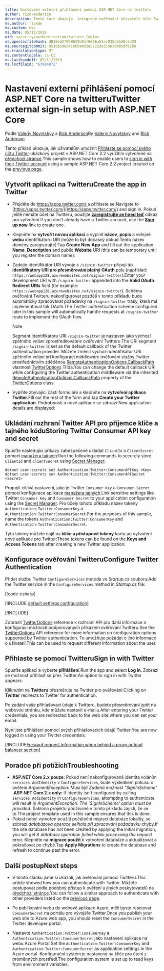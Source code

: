 ```yaml
---
title: Nastavení externí přihlášení pomocí ASP.NET Core na twitteru
author: rick-anderson
description: Tento kurz ukazuje, integrace ověřování uživatele účtu Twitter do stávající aplikace ASP.NET Core.
ms.author: riande
ms.custom: mvc
ms.date: 05/11/2019
uid: security/authentication/twitter-logins
ms.openlocfilehash: d816ed27898639b0af6896a51ac035d5526c5d29
ms.sourcegitcommit: 8516b586541e6ba402e57228e356639b85dfb2b9
ms.translationtype: MT
ms.contentlocale: cs-CZ
ms.lasthandoff: 07/11/2019
ms.locfileid: "67814072"
---
```

# <a name="twitter-external-sign-in-setup-with-aspnet-core"></a><span data-ttu-id="ae0cd-103">Nastavení externí přihlášení pomocí ASP.NET Core na twitteru</span><span class="sxs-lookup"><span data-stu-id="ae0cd-103">Twitter external sign-in setup with ASP.NET Core</span></span>

<span data-ttu-id="ae0cd-104">Podle [Valeriy Novytskyy](https://github.com/01binary) a [Rick Anderson](https://twitter.com/RickAndMSFT)</span><span class="sxs-lookup"><span data-stu-id="ae0cd-104">By [Valeriy Novytskyy](https://github.com/01binary) and [Rick Anderson](https://twitter.com/RickAndMSFT)</span></span>

<span data-ttu-id="ae0cd-105">Tento příklad ukazuje, jak uživatelům umožnit [Přihlaste se pomocí svého účtu Twitter](https://dev.twitter.com/web/sign-in/desktop-browser) ukázkový projekt v ASP.NET Core 2.2 využitím vytvořené na [předchozí stránce](xref:security/authentication/social/index).</span><span class="sxs-lookup"><span data-stu-id="ae0cd-105">This sample shows how to enable users to [sign in with their Twitter account](https://dev.twitter.com/web/sign-in/desktop-browser) using a sample ASP.NET Core 2.2 project created on the [previous page](xref:security/authentication/social/index).</span></span>

## <a name="create-the-app-in-twitter"></a><span data-ttu-id="ae0cd-106">Vytvořit aplikaci na Twitteru</span><span class="sxs-lookup"><span data-stu-id="ae0cd-106">Create the app in Twitter</span></span>

* <span data-ttu-id="ae0cd-107">Přejděte do [ https://apps.twitter.com/ ](https://apps.twitter.com/) a přihlaste se.</span><span class="sxs-lookup"><span data-stu-id="ae0cd-107">Navigate to [https://apps.twitter.com/](https://apps.twitter.com/) and sign in.</span></span> <span data-ttu-id="ae0cd-108">Pokud ještě nemáte účet na Twitteru, použijte **[zaregistrujte se hned teď](https://twitter.com/signup)** odkaz pro vytvoření.</span><span class="sxs-lookup"><span data-stu-id="ae0cd-108">If you don't already have a Twitter account, use the **[Sign up now](https://twitter.com/signup)** link to create one.</span></span>

* <span data-ttu-id="ae0cd-109">Klepněte na **vytvořit novou aplikaci** a vyplnit **název**, **popis** a veřejné **webu** identifikátoru URI (může to být dočasný dokud Tento název domény zaregistrujte):</span><span class="sxs-lookup"><span data-stu-id="ae0cd-109">Tap **Create New App** and fill out the application **Name**, **Description** and public **Website** URI (this can be temporary until you register the domain name):</span></span>

* <span data-ttu-id="ae0cd-110">Zadejte identifikátor URI vývoje s `/signin-twitter` připojí do **identifikátory URI pro přesměrování platný OAuth** pole (například: `https://webapp128.azurewebsites.net/signin-twitter`).</span><span class="sxs-lookup"><span data-stu-id="ae0cd-110">Enter your development URI with `/signin-twitter` appended into the **Valid OAuth Redirect URIs** field (for example: `https://webapp128.azurewebsites.net/signin-twitter`).</span></span> <span data-ttu-id="ae0cd-111">Schéma ověřování Twitteru nakonfigurovat později v tomto příkladu bude automaticky zpracovávat požadavky na `/signin-twitter` trasy, která má implementovat tok OAuth.</span><span class="sxs-lookup"><span data-stu-id="ae0cd-111">The Twitter authentication scheme configured later in this sample will automatically handle requests at `/signin-twitter` route to implement the OAuth flow.</span></span>

  > [!NOTE]
  > <span data-ttu-id="ae0cd-112">Segment identifikátoru URI `/signin-twitter` je nastaven jako výchozí zpětného volání zprostředkovatele ověřování Twitteru.</span><span class="sxs-lookup"><span data-stu-id="ae0cd-112">The URI segment `/signin-twitter` is set as the default callback of the Twitter authentication provider.</span></span> <span data-ttu-id="ae0cd-113">Můžete změnit výchozí identifikátor URI zpětného volání při konfiguraci middleware ověřování služby Twitter prostřednictvím zděděnou [RemoteAuthenticationOptions.CallbackPath](/dotnet/api/microsoft.aspnetcore.authentication.remoteauthenticationoptions.callbackpath) vlastnost [TwitterOptions](/dotnet/api/microsoft.aspnetcore.authentication.twitter.twitteroptions) Třída.</span><span class="sxs-lookup"><span data-stu-id="ae0cd-113">You can change the default callback URI while configuring the Twitter authentication middleware via the inherited [RemoteAuthenticationOptions.CallbackPath](/dotnet/api/microsoft.aspnetcore.authentication.remoteauthenticationoptions.callbackpath) property of the [TwitterOptions](/dotnet/api/microsoft.aspnetcore.authentication.twitter.twitteroptions) class.</span></span>

* <span data-ttu-id="ae0cd-114">Vyplňte zbývající části formuláře a klepněte na **vytvoření aplikace Twitter**.</span><span class="sxs-lookup"><span data-stu-id="ae0cd-114">Fill out the rest of the form and tap **Create your Twitter application**.</span></span> <span data-ttu-id="ae0cd-115">Podrobnosti o nové aplikace se zobrazí:</span><span class="sxs-lookup"><span data-stu-id="ae0cd-115">New application details are displayed:</span></span>

## <a name="storing-twitter-consumer-api-key-and-secret"></a><span data-ttu-id="ae0cd-116">Ukládání rozhraní Twitter API pro příjemce klíče a tajného kódu</span><span class="sxs-lookup"><span data-stu-id="ae0cd-116">Storing Twitter Consumer API key and secret</span></span>

<span data-ttu-id="ae0cd-117">Spusťte následující příkazy zabezpečeně ukládat `ClientId` a `ClientSecret` pomocí [manažera tajných](xref:security/app-secrets):</span><span class="sxs-lookup"><span data-stu-id="ae0cd-117">Run the following commands to securely store `ClientId` and `ClientSecret` using [Secret Manager](xref:security/app-secrets):</span></span>

```console
dotnet user-secrets set Authentication:Twitter:ConsumerAPIKey <Key>
dotnet user-secrets set Authentication:Twitter:ConsumerAPISecret <Secret>
```

<span data-ttu-id="ae0cd-118">Propojit citlivá nastavení, jako je Twitter `Consumer Key` a `Consumer Secret` pomocí konfigurace aplikace [manažera tajných](xref:security/app-secrets).</span><span class="sxs-lookup"><span data-stu-id="ae0cd-118">Link sensitive settings like Twitter `Consumer Key` and `Consumer Secret` to your application configuration using the [Secret Manager](xref:security/app-secrets).</span></span> <span data-ttu-id="ae0cd-119">Pro účely tohoto příkladu název tokeny `Authentication:Twitter:ConsumerKey` a `Authentication:Twitter:ConsumerSecret`.</span><span class="sxs-lookup"><span data-stu-id="ae0cd-119">For the purposes of this sample, name the tokens `Authentication:Twitter:ConsumerKey` and `Authentication:Twitter:ConsumerSecret`.</span></span>

<span data-ttu-id="ae0cd-120">Tyto tokeny můžete najít na **klíče a přístupové tokeny** kartu po vytvoření nové aplikace pro Twitter:</span><span class="sxs-lookup"><span data-stu-id="ae0cd-120">These tokens can be found on the **Keys and Access Tokens** tab after creating a new Twitter application:</span></span>

## <a name="configure-twitter-authentication"></a><span data-ttu-id="ae0cd-121">Konfigurace ověřování Twitteru</span><span class="sxs-lookup"><span data-stu-id="ae0cd-121">Configure Twitter Authentication</span></span>

<span data-ttu-id="ae0cd-122">Přidat službu Twitter `ConfigureServices` metoda ve *Startup.cs* souboru:</span><span class="sxs-lookup"><span data-stu-id="ae0cd-122">Add the Twitter service in the `ConfigureServices` method in *Startup.cs* file:</span></span>

[!code-csharp[](~/security/authentication/social/social-code/StartupTwitter.cs?name=snippet&highlight=10-14)]

[!INCLUDE [default settings configuration](includes/default-settings.md)]

[!INCLUDE[](includes/chain-auth-providers.md)]

<span data-ttu-id="ae0cd-123">Zobrazit [TwitterOptions](/dotnet/api/microsoft.aspnetcore.builder.twitteroptions) reference k rozhraní API pro další informace o konfiguraci možností podporovaných příkazem ověřování Twitteru.</span><span class="sxs-lookup"><span data-stu-id="ae0cd-123">See the [TwitterOptions](/dotnet/api/microsoft.aspnetcore.builder.twitteroptions) API reference for more information on configuration options supported by Twitter authentication.</span></span> <span data-ttu-id="ae0cd-124">To umožňuje požádat o jiné informace o uživateli.</span><span class="sxs-lookup"><span data-stu-id="ae0cd-124">This can be used to request different information about the user.</span></span>

## <a name="sign-in-with-twitter"></a><span data-ttu-id="ae0cd-125">Přihlaste se pomocí Twitteru</span><span class="sxs-lookup"><span data-stu-id="ae0cd-125">Sign in with Twitter</span></span>

<span data-ttu-id="ae0cd-126">Spusťte aplikaci a vyberte **přihlášení**.</span><span class="sxs-lookup"><span data-stu-id="ae0cd-126">Run the app and select **Log in**.</span></span> <span data-ttu-id="ae0cd-127">Zobrazí se možnost přihlásit se přes Twitter:</span><span class="sxs-lookup"><span data-stu-id="ae0cd-127">An option to sign in with Twitter appears:</span></span>

<span data-ttu-id="ae0cd-128">Kliknutím na **Twitteru** přesměruje na Twitter pro ověřování:</span><span class="sxs-lookup"><span data-stu-id="ae0cd-128">Clicking on **Twitter** redirects to Twitter for authentication:</span></span>

<span data-ttu-id="ae0cd-129">Po zadání vaše přihlašovací údaje k Twitteru, budete přesměrováni zpět na webovou stránku, kde můžete nastavit e-mailu.</span><span class="sxs-lookup"><span data-stu-id="ae0cd-129">After entering your Twitter credentials, you are redirected back to the web site where you can set your email.</span></span>

<span data-ttu-id="ae0cd-130">Nyní jste přihlášeni pomocí svých přihlašovacích údajů Twitter:</span><span class="sxs-lookup"><span data-stu-id="ae0cd-130">You are now logged in using your Twitter credentials:</span></span>

[!INCLUDE[Forward request information when behind a proxy or load balancer section](includes/forwarded-headers-middleware.md)]

## <a name="troubleshooting"></a><span data-ttu-id="ae0cd-131">Poradce při potížích</span><span class="sxs-lookup"><span data-stu-id="ae0cd-131">Troubleshooting</span></span>

* <span data-ttu-id="ae0cd-132">**ASP.NET Core 2.x pouze:** Pokud není nakonfigurovaná identita voláním `services.AddIdentity` v `ConfigureServices`, bude výsledkem pokusu o ověření *ArgumentException: Musí být Zadaná možnost "SignInScheme"* .</span><span class="sxs-lookup"><span data-stu-id="ae0cd-132">**ASP.NET Core 2.x only:** If Identity isn't configured by calling `services.AddIdentity` in `ConfigureServices`, attempting to authenticate will result in *ArgumentException: The 'SignInScheme' option must be provided*.</span></span> <span data-ttu-id="ae0cd-133">Šablona projektu používané v tomto příkladu zajistí, že se to.</span><span class="sxs-lookup"><span data-stu-id="ae0cd-133">The project template used in this sample ensures that this is done.</span></span>
* <span data-ttu-id="ae0cd-134">Pokud nebyl vytvořen použití počáteční migraci databáze lokality, se zobrazí *databázová operace selhala při zpracování požadavku* chyby.</span><span class="sxs-lookup"><span data-stu-id="ae0cd-134">If the site database has not been created by applying the initial migration, you will get *A database operation failed while processing the request* error.</span></span> <span data-ttu-id="ae0cd-135">Klepněte na **migrace použít** k vytvoření databáze a aktualizovat a pokračovat po chybě.</span><span class="sxs-lookup"><span data-stu-id="ae0cd-135">Tap **Apply Migrations** to create the database and refresh to continue past the error.</span></span>

## <a name="next-steps"></a><span data-ttu-id="ae0cd-136">Další postup</span><span class="sxs-lookup"><span data-stu-id="ae0cd-136">Next steps</span></span>

* <span data-ttu-id="ae0cd-137">V tomto článku jsme si ukázali, jak ověřování pomocí Twitteru.</span><span class="sxs-lookup"><span data-stu-id="ae0cd-137">This article showed how you can authenticate with Twitter.</span></span> <span data-ttu-id="ae0cd-138">Můžete postupovat podle podobný přístup k ověření u jiných poskytovatelů na [předchozí stránce](xref:security/authentication/social/index).</span><span class="sxs-lookup"><span data-stu-id="ae0cd-138">You can follow a similar approach to authenticate with other providers listed on the [previous page](xref:security/authentication/social/index).</span></span>

* <span data-ttu-id="ae0cd-139">Po publikování webu do webové aplikace Azure, měli byste resetovat `ConsumerSecret` na portálu pro vývojáře Twitter.</span><span class="sxs-lookup"><span data-stu-id="ae0cd-139">Once you publish your web site to Azure web app, you should reset the `ConsumerSecret` in the Twitter developer portal.</span></span>

* <span data-ttu-id="ae0cd-140">Nastavte `Authentication:Twitter:ConsumerKey` a `Authentication:Twitter:ConsumerSecret` jako nastavení aplikace na webu Azure Portal.</span><span class="sxs-lookup"><span data-stu-id="ae0cd-140">Set the `Authentication:Twitter:ConsumerKey` and `Authentication:Twitter:ConsumerSecret` as application settings in the Azure portal.</span></span> <span data-ttu-id="ae0cd-141">Konfigurační systém je nastavený na klíče pro čtení z proměnných prostředí.</span><span class="sxs-lookup"><span data-stu-id="ae0cd-141">The configuration system is set up to read keys from environment variables.</span></span>